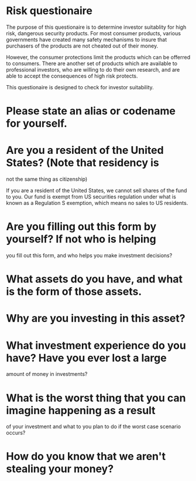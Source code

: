 # Risk questionaire

The purpose of this questionaire is to determine investor suitablity
for high risk, dangerous security products.  For most consumer
products, various governments have created many safety mechanisms to
insure that purchasers of the products are not cheated out of their
money.

However, the consumer protections limit the products which can be
offerred to consumers.  There are another set of products which are
available to professional investors, who are willing to do their own
research, and are able to accept the consequences of high risk
protects.

This questionaire is designed to check for investor suitability.

# Please state an alias or codename for yourself.

# Are you a resident of the United States?  (Note that residency is
  not the same thing as citizenship)

If you are a resident of the United States, we cannot sell shares of
the fund to you.  Our fund is exempt from US securities regulation
under what is known as a Regulation S exemption, which means no sales
to US residents.

# Are you filling out this form by yourself?  If not who is helping
  you fill out this form, and who helps you make investment decisions?

# What assets do you have, and what is the form of those assets.

# Why are you investing in this asset?

# What investment experience do you have?  Have you ever lost a large
  amount of money in investments?

# What is the worst thing that you can imagine happening as a result
  of your investment and what to you plan to do if the worst case
  scenario occurs?

# How do you know that we aren't stealing your money?




